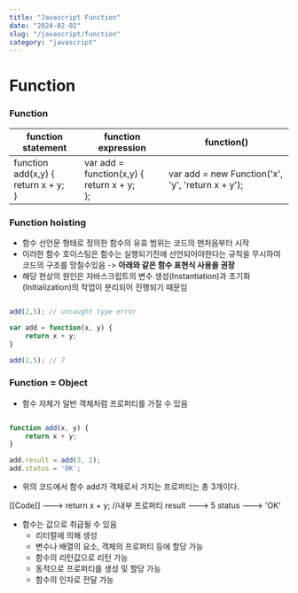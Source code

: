 ```yaml
---
title: "Javascript Function"
date: "2024-02-02"
slug: "/javascript/function"
category: "javascript"
---
```


# Function 

### Function

| function statement                          	| function expression                                	| function()                                        	|
|---------------------------------------------	|----------------------------------------------------	|---------------------------------------------------	|
| function add(x,y) {<br>  return x + y;<br>} 	| var add = function(x,y) {<br>  return x + y;<br>}; 	| var add = new Function('x', 'y', 'return x + y'); 	|

### Function hoisting

- 함수 선언문 형태로 정의한 함수의 유효 범위는 코드의 맨처음부터 시작
- 이러한 함수 호이스팅은 함수는 실행되기전에 선언되어야한다는 규칙을 무시하여 코드의 구조를 망칠수있음 -> **아래와 같은 함수 표현식 사용을 권장**
- 해당 현상의 원인은 자바스크립트의 변수 생성(Instantiation)과 초기화(Initialization)의 작업이 분리되어 진행되기 때문임

```javascript

add(2,5); // uncaught type error

var add = function(x, y) {
    return x + y;
}

add(2,5); // 7

```

### Function = Object

- 함수 자체가 일반 객체처럼 프로퍼티를 가질 수 있음

```javascript

function add(x, y) {
    return x + y;
}

add.result = add(3, 2);
add.status = 'OK';
```

- 위의 코드에서 함수 add가 객체로서 가지는 프로퍼티는 총 3개이다.

[[Code]] ---> return x + y; //내부 프로퍼티 
result ---> 5
status ---> 'OK'

- 함수는 값으로 취급될 수 있음
    - 리터럴에 의해 생성
    - 변수나 배열의 요소, 객체의 프로퍼티 등에 할당 가능
    - 함수의 리턴값으로 리턴 가능
    - 동적으로 프로퍼티를 생성 및 할당 가능
    - 함수의 인자로 전달 가능


